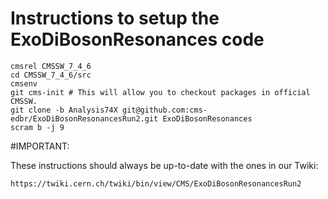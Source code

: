 Instructions to setup the ExoDiBosonResonances code
========

```
cmsrel CMSSW_7_4_6
cd CMSSW_7_4_6/src
cmsenv
git cms-init # This will allow you to checkout packages in official CMSSW.
git clone -b Analysis74X git@github.com:cms-edbr/ExoDiBosonResonancesRun2.git ExoDiBosonResonances
scram b -j 9
```

#IMPORTANT: 

These instructions should always be up-to-date with the ones in our Twiki:

`https://twiki.cern.ch/twiki/bin/view/CMS/ExoDiBosonResonancesRun2`
